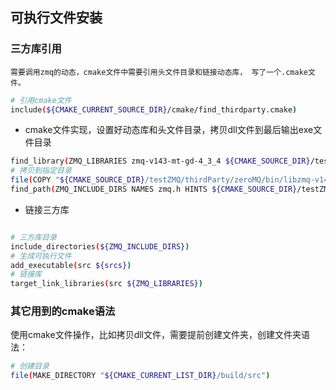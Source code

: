 ## 可执行文件安装

### 三方库引用
    
    需要调用zmq的动态，cmake文件中需要引用头文件目录和链接动态库， 写了一个.cmake文件。

```bash
# 引用cmake文件
include(${CMAKE_CURRENT_SOURCE_DIR}/cmake/find_thirdparty.cmake)
```

- cmake文件实现，设置好动态库和头文件目录，拷贝dll文件到最后输出exe文件目录
```bash
find_library(ZMQ_LIBRARIES zmq-v143-mt-gd-4_3_4 ${CMAKE_SOURCE_DIR}/testZMQ/thirdParty/zeroMQ/lib)
# 拷贝到指定目录
file(COPY "${CMAKE_SOURCE_DIR}/testZMQ/thirdParty/zeroMQ/bin/libzmq-v143-mt-gd-4_3_4.dll" DESTINATION "${CMAKE_SOURCE_DIR}/build/src")
find_path(ZMQ_INCLUDE_DIRS NAMES zmq.h HINTS ${CMAKE_SOURCE_DIR}/testZMQ/thirdParty/zeroMQ/include)
```
- 链接三方库

```bash

# 三方库目录
include_directories(${ZMQ_INCLUDE_DIRS})
# 生成可执行文件
add_executable(src ${srcs})
# 链接库
target_link_libraries(src ${ZMQ_LIBRARIES})

```
### 其它用到的cmake语法

使用cmake文件操作，比如拷贝dll文件，需要提前创建文件夹，创建文件夹语法：
```bash
# 创建目录
file(MAKE_DIRECTORY "${CMAKE_CURRENT_LIST_DIR}/build/src")
```